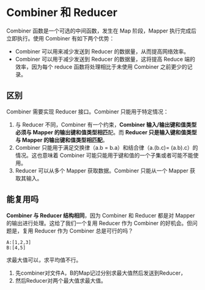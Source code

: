 # Combiner 和 Reducer

Combiner 函数是一个可选的中间函数，发生在 Map 阶段，Mapper 执行完成后立即执行。使用 Combiner 有如下两个优势：

* Combiner 可以用来减少发送到 Reducer 的数据量，从而提高网络效率。
* Combiner 可以用于减少发送到 Reducer 的数据量，这将提高 Reduce 端的效率，因为每个 reduce 函数将处理相比于未使用 Combiner 之前更少的记录。

## 区别
Combiner 需要实现 Reducer 接口。Combiner 只能用于特定情况：

1. 与 Reducer 不同，Combiner 有一个约束，**Combiner 输入/输出键和值类型必须与 Mapper 的输出键和值类型相匹**配。而 **Reducer 只是输入键和值类型与 Mapper 的输出键和值类型相匹配**。
2. Combiner 只能用于满足交换律（a.b = b.a）和结合律（a.(b.c)= (a.b).c）的情况。这也意味着 Combiner 可能只能用于键和值的一个子集或者可能不能使用。
3. Reducer 可以从多个 Mapper 获取数据。Combiner 只能从一个 Mapper 获取其输入。

## 能复用吗
**Combiner 与 Reducer 结构相同**，因为 Combiner 和 Reducer 都是对 Mapper 的输出进行处理。这给了我们一个复用 Reducer 作为 Combiner 的好机会。但问题是，复用 Reducer 作为 Combiner 总是可行的吗？

```
A:[1,2,3]
B:[4,5]
```

求最大值可以，求平均值不行。
1. 先combiner对文件A，B的Map记过分别求最大值然后发送到Reducer，
2. 然后Reducer对两个最大值求最大值。
